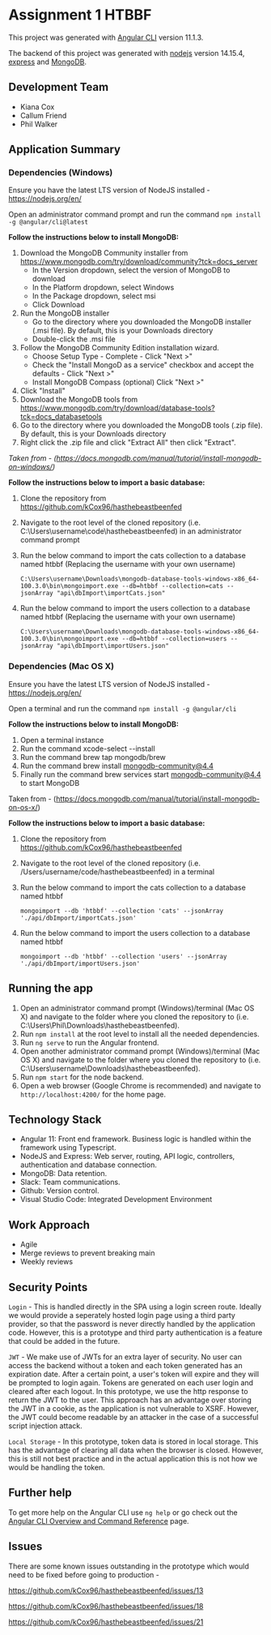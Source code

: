 # Assignment 1 HTBBF

This project was generated with [Angular CLI](https://github.com/angular/angular-cli) version 11.1.3.

The backend of this project was generated with [nodejs](https://nodejs.org/en/) version 14.15.4, [express](https://expressjs.com/) and [MongoDB](https://www.mongodb.com/).

## Development Team

- Kiana Cox
- Callum Friend
- Phil Walker

## Application Summary

### Dependencies (Windows)

Ensure you have the latest LTS version of NodeJS installed - https://nodejs.org/en/

Open an administrator command prompt and run the command `npm install -g @angular/cli@latest`

**Follow the instructions below to install MongoDB:**

1. Download the MongoDB Community installer from https://www.mongodb.com/try/download/community?tck=docs_server
   - In the Version dropdown, select the version of MongoDB to download
   - In the Platform dropdown, select Windows
   - In the Package dropdown, select msi
   - Click Download
2. Run the MongoDB installer
   - Go to the directory where you downloaded the MongoDB installer (.msi file). By default, this is your Downloads directory
   - Double-click the .msi file
3. Follow the MongoDB Community Edition installation wizard.
   - Choose Setup Type - Complete - Click "Next >"
   - Check the "Install MongoD as a service" checkbox and accept the defaults - Click "Next >"
   - Install MongoDB Compass (optional) Click "Next >"
4. Click "Install"
5. Download the MongoDB tools from https://www.mongodb.com/try/download/database-tools?tck=docs_databasetools
6.  Go to the directory where you downloaded the MongoDB tools (.zip file). By default, this is your Downloads directory
7.  Right click the .zip file and click "Extract All" then click "Extract".

_Taken from - (https://docs.mongodb.com/manual/tutorial/install-mongodb-on-windows/)_

**Follow the instructions below to import a basic database:**

1. Clone the repository from https://github.com/kCox96/hasthebeastbeenfed
2. Navigate to the root level of the cloned repository (i.e. C:\Users\username\code\hasthebeastbeenfed) in an administrator command prompt
3. Run the below command to import the cats collection to a database named htbbf (Replacing the username with your own username)

   `C:\Users\username\Downloads\mongodb-database-tools-windows-x86_64-100.3.0\bin\mongoimport.exe --db=htbbf --collection=cats --jsonArray "api\dbImport\importCats.json"`

4. Run the below command to import the users collection to a database named htbbf (Replacing the username with your own username)

   `C:\Users\username\Downloads\mongodb-database-tools-windows-x86_64-100.3.0\bin\mongoimport.exe --db=htbbf --collection=users --jsonArray "api\dbImport\importUsers.json"`

### Dependencies (Mac OS X)

Ensure you have the latest LTS version of NodeJS installed - https://nodejs.org/en/

Open a terminal and run the command `npm install -g @angular/cli`

**Follow the instructions below to install MongoDB:**

1. Open a terminal instance
2. Run the command xcode-select --install
3. Run the command brew tap mongodb/brew
4. Run the command brew install mongodb-community@4.4
5. Finally run the command brew services start mongodb-community@4.4 to start MongoDB

Taken from - (https://docs.mongodb.com/manual/tutorial/install-mongodb-on-os-x/)

**Follow the instructions below to import a basic database:**

1. Clone the repository from https://github.com/kCox96/hasthebeastbeenfed
2. Navigate to the root level of the cloned repository (i.e. /Users/username/code/hasthebeastbeenfed) in a terminal
3. Run the below command to import the cats collection to a database named htbbf

   `mongoimport --db 'htbbf' --collection 'cats' --jsonArray './api/dbImport/importCats.json'`

4. Run the below command to import the users collection to a database named htbbf

   `mongoimport --db 'htbbf' --collection 'users' --jsonArray './api/dbImport/importUsers.json'`

## Running the app

1. Open an administrator command prompt (Windows)/terminal (Mac OS X) and navigate to the folder where you cloned the repository to (i.e. C:\Users\Phil\Downloads\hasthebeastbeenfed).
2. Run `npm install` at the root level to install all the needed dependencies.
3. Run `ng serve` to run the Angular frontend.
4. Open another administrator command prompt (Windows)/terminal (Mac OS X) and navigate to the folder where you cloned the repository to (i.e. C:\Users\username\Downloads\hasthebeastbeenfed).
5. Run `npm start` for the node backend.
6. Open a web browser (Google Chrome is recommended) and navigate to `http://localhost:4200/` for the home page.

## Technology Stack

- Angular 11: Front end framework. Business logic is handled within the framework using Typescript.
- NodeJS and Express: Web server, routing, API logic, controllers, authentication and database connection.
- MongoDB: Data retention.
- Slack: Team communications.
- Github: Version control.
- Visual Studio Code: Integrated Development Environment

## Work Approach

- Agile
- Merge reviews to prevent breaking main
- Weekly reviews

## Security Points

`Login` - This is handled directly in the SPA using a login screen route. Ideally we would provide a seperately hosted login page using a third party provider, so that the password is never directly handled by the application code. However, this is a prototype and third party authentication is a feature that could be added in the future.

`JWT` - We make use of JWTs for an extra layer of security. No user can access the backend without a token and each token generated has an expiration date. After a certain point, a user's token will expire and they will be prompted to login again. Tokens are generated on each user login and cleared after each logout. In this prototype, we use the http response to return the JWT to the user. This approach has an advantage over storing the JWT in a cookie, as the application is not vulnerable to XSRF. However, the JWT could become readable by an attacker in the case of a successful script injection attack.

`Local Storage` - In this prototype, token data is stored in local storage. This has the advantage of clearing all data when the browser is closed. However, this is still not best practice and in the actual application this is not how we would be handling the token.

## Further help

To get more help on the Angular CLI use `ng help` or go check out the [Angular CLI Overview and Command Reference](https://angular.io/cli) page.

## Issues

There are some known issues outstanding in the prototype which would need to be fixed before going to production -

https://github.com/kCox96/hasthebeastbeenfed/issues/13

https://github.com/kCox96/hasthebeastbeenfed/issues/18

https://github.com/kCox96/hasthebeastbeenfed/issues/21
